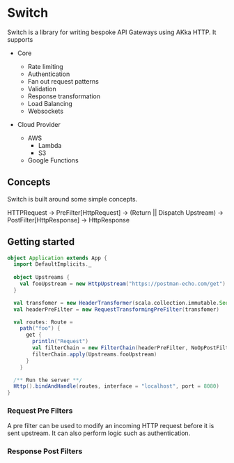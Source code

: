 # Switch

Switch is a library for writing bespoke API Gateways using AKka HTTP. It supports

- Core
  - Rate limiting
  - Authentication
  - Fan out request patterns
  - Validation
  - Response transformation
  - Load Balancing
  - Websockets

- Cloud Provider
  - AWS
    - Lambda
    - S3
  - Google Functions

## Concepts

Switch is built around some simple concepts.

HTTPRequest -> PreFilter[HttpRequest] -> (Return || Dispatch Upstream) -> PostFilter[HttpResponse] -> HttpResponse

## Getting started

```scala
object Application extends App {
  import DefaultImplicits._
  
  object Upstreams {
    val fooUpstream = new HttpUpstream("https://postman-echo.com/get")
  }

  val transfomer = new HeaderTransformer(scala.collection.immutable.Seq(RawHeader("X-Foo", "123")))
  val headerPreFilter = new RequestTransformingPreFilter(transfomer)

  val routes: Route =
    path("foo") {
      get {
        println("Request")
        val filterChain = new FilterChain(headerPreFilter, NoOpPostFilter)
        filterChain.apply(Upstreams.fooUpstream)
      }
    }

  /** Run the server **/
  Http().bindAndHandle(routes, interface = "localhost", port = 8080)
}

```

### Request Pre Filters

A pre filter can be used to modify an incoming HTTP request before it is sent upstream. It can also perform logic such as
authentication.

### Response Post Filters
